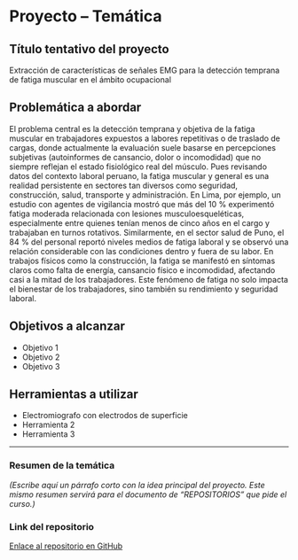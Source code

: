 # Proyecto – Temática

## Título tentativo del proyecto
Extracción de características de señales EMG para la detección temprana de fatiga muscular en el ámbito ocupacional

## Problemática a abordar
El problema central es la detección temprana y objetiva de la fatiga muscular en trabajadores expuestos a labores repetitivas o de traslado de cargas, donde actualmente la evaluación suele basarse en percepciones subjetivas (autoinformes de cansancio, dolor o incomodidad) que no siempre reflejan el estado fisiológico real del músculo. Pues revisando datos del contexto laboral peruano, la fatiga muscular y general es una realidad persistente en sectores tan diversos como seguridad, construcción, salud, transporte y administración. En Lima, por ejemplo, un estudio con agentes de vigilancia mostró que más del 10 % experimentó fatiga moderada relacionada con lesiones musculoesqueléticas, especialmente entre quienes tenían menos de cinco años en el cargo y trabajaban en turnos rotativos. Similarmente, en el sector salud de Puno, el 84 % del personal reportó niveles medios de fatiga laboral y se observó una relación considerable con las condiciones dentro y fuera de su labor. En trabajos físicos como la construcción, la fatiga se manifestó en síntomas claros como falta de energía, cansancio físico e incomodidad, afectando casi a la mitad de los trabajadores. 
Este fenómeno de fatiga no solo impacta el bienestar de los trabajadores, sino también su rendimiento y seguridad laboral. 

## Objetivos a alcanzar
- Objetivo 1  
- Objetivo 2  
- Objetivo 3  

## Herramientas a utilizar
- Electromiografo con electrodos de superficie
- Herramienta 2  
- Herramienta 3  

---

### Resumen de la temática
*(Escribe aquí un párrafo corto con la idea principal del proyecto. Este mismo resumen servirá para el documento de “REPOSITORIOS” que pide el curso.)*

### Link del repositorio
[Enlace al repositorio en GitHub](https://github.com/usuario/GRUPO-XX-ISB-2025)  

